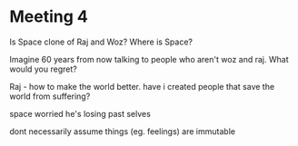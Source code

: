 # Meeting 4

Is Space clone of Raj and Woz? Where is Space?

Imagine 60 years from now talking to people who aren't woz and raj. What would you regret?


Raj - how to make the world better. have i created people that save the world from suffering?

space worried he's losing past selves

dont necessarily assume things (eg. feelings) are immutable